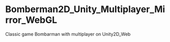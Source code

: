 # Bomberman2D_Unity_Multiplayer_Mirror_WebGL
 Classic game Bombarman with multiplayer on Unity2D_Web
